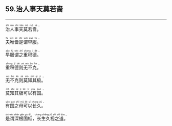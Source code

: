 ## 59.治人事天莫若啬
---


<ruby><rb> 治人事天莫若啬。 </rb> <rt> zhì  rén  shì  tiān  mò  ruò  sè 。</rt>
</ruby>

<ruby><rb> 夫唯啬是谓早服。 </rb> <rt> fū  wéi  sè  shì  wèi  zǎo  fú 。</rt>
</ruby>

<ruby><rb> 早服谓之重积德。 </rb> <rt> zǎo  fú  wèi  zhī  zhòng  jī  dé 。</rt>
</ruby>

<ruby><rb> 重积德则无不克。 </rb> <rt> zhòng  jī  dé  zé  wú  bù  kè 。</rt>
</ruby>

<ruby><rb> 无不克则莫知其极。 </rb> <rt> wú  bù  kè  zé  mò  zhī  qí  jí 。</rt>
</ruby>

<ruby><rb> 莫知其极可以有国。 </rb> <rt> mò  zhī  qí  jí  kě  yǐ  yǒu  guó 。</rt>
</ruby>

<ruby><rb> 有国之母可以长久。 </rb> <rt> yǒu  guó  zhī  mǔ  kě  yǐ  cháng  jiǔ 。</rt>
</ruby>

<ruby><rb> 是谓深根固柢，长生久视之道。 </rb> <rt> shì  wèi  shēn  gēn  gù  dǐ ， cháng  shēng  jiǔ  shì  zhī  dào 。</rt>
</ruby>

<ruby><rb>  </rb> <rt></rt>
</ruby>

